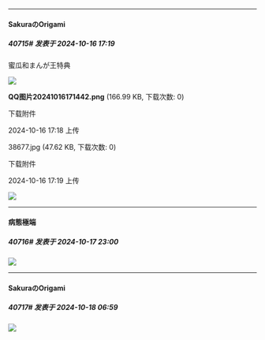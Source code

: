 ﻿
*****

####  SakuraのOrigami  
##### 40715#       发表于 2024-10-16 17:19

蜜瓜和まんが王特典

<img src="https://img.saraba1st.com/forum/202410/16/171826nrtgkxaerzttlcxl.png" referrerpolicy="no-referrer">

<strong>QQ图片20241016171442.png</strong> (166.99 KB, 下载次数: 0)

下载附件

2024-10-16 17:18 上传

38677.jpg
(47.62 KB, 下载次数: 0)

下载附件

2024-10-16 17:19 上传

<img src="https://img.saraba1st.com/forum/202410/16/171946dfvmmkvmeqrp3pm2.jpg" referrerpolicy="no-referrer">


*****

####  病態極端  
##### 40716#       发表于 2024-10-17 23:00

<img src="https://p.sda1.dev/19/0c0ceb115a33118ee69f2c94d3b88c58/ぼりょ.jpg" referrerpolicy="no-referrer">


*****

####  SakuraのOrigami  
##### 40717#       发表于 2024-10-18 06:59

<img src="https://p.sda1.dev/19/a8130c91c820135fc50f1466a0fb425a/IMG_0AE4BF3C1AE2790BBA3CA8497CDDDDFE.jpeg" referrerpolicy="no-referrer">


